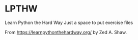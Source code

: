 # LPTHW
Learn Python the Hard Way
Just a space to put exercise files

From https://learnpythonthehardway.org/ by Zed A. Shaw.
